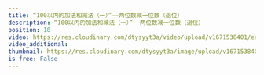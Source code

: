 ```yaml
---
title: “100以内的加法和减法（一）”——两位数减一位数（退位）
description: “100以内的加法和减法（一）”——两位数减一位数（退位）
position: 18
video: https://res.cloudinary.com/dtysyyt3a/video/upload/v1671538401/easymath/1年级下/06单元100以内的加法和减法（一）/e4xu70myot8as1lvikgs.mp4
video_additional: 
thumbnail: https://res.cloudinary.com/dtysyyt3a/image/upload/v1671538403/easymath/1年级下/06单元100以内的加法和减法（一）/tj0n9enxk4d4g05zr1wi.png
is_free: False
---
```

